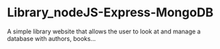 # Library_nodeJS-Express-MongoDB
A simple library website that allows the user to look at and manage a database with authors, books...
